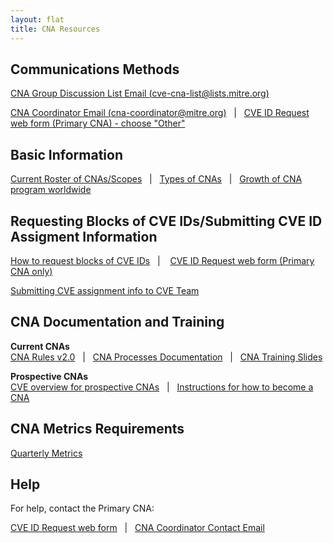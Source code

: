 ```yaml
---
layout: flat
title: CNA Resources
---
```


## Communications Methods       
[CNA Group Discussion List Email (cve-cna-list@lists.mitre.org)](mailto:cve-cna-list@lists.mitre.org)     
             
[CNA Coordinator Email (cna-coordinator@mitre.org)](mailto:cna-coordinator@mitre.org)&nbsp;&nbsp;&nbsp;|&nbsp;&nbsp;&nbsp;[CVE ID Request web form (Primary CNA) - choose "Other"](https://cveform.mitre.org/)      

## Basic Information                       
[Current Roster of CNAs/Scopes](https://cve.mitre.org/cve/request_id.html#cna_participants)&nbsp;&nbsp;&nbsp;|&nbsp;&nbsp;&nbsp;[Types of CNAs](https://cve.mitre.org/cve/cna.html#cna_types)&nbsp;&nbsp;&nbsp;|&nbsp;&nbsp;&nbsp;[Growth of CNA program worldwide](https://cve.mitre.org/cve/cna.html#cnas_growth)

## Requesting Blocks of CVE IDs/Submitting CVE ID Assigment Information
[How to request blocks of CVE IDs](https://cve.mitre.org/about/faqs.html#web_form_need_more_than_10_cveids)&nbsp;&nbsp;&nbsp;|&nbsp;&nbsp;&nbsp;
[CVE ID Request web form (Primary CNA only)](https://cveform.mitre.org/)       
               
[Submitting CVE assignment info to CVE Team](https://cve.mitre.org/cve/cna.html#submitting_cve_assignment_info)

## CNA Documentation and Training
**Current CNAs**        
[CNA Rules v2.0](https://cve.mitre.org/cve/cna/rules.html)&nbsp;&nbsp;&nbsp;|&nbsp;&nbsp;&nbsp;[CNA Processes Documentation](/docs/processes_documentation/)&nbsp;&nbsp;&nbsp;|&nbsp;&nbsp;&nbsp;[CNA Training Slides](/docs/training_slides/)

**Prospective CNAs**        
[CVE overview for prospective CNAs](https://cve.mitre.org/cve/cna/CVE_Overview_for_Prospective_CNAs_v1.0.pdf)&nbsp;&nbsp;&nbsp;|&nbsp;&nbsp;&nbsp;[Instructions for how to become a CNA](https://cve.mitre.org/cve/cna.html#become_a_cna)

## CNA Metrics Requirements
[Quarterly Metrics](https://cve.mitre.org/cve/cna/rules.html#Appendix_G)

## Help
For help, contact the Primary CNA:
               
[CVE ID Request web form](https://cveform.mitre.org/)&nbsp;&nbsp;&nbsp;|&nbsp;&nbsp;&nbsp;[CNA Coordinator Contact Email](mailto:cna-coordinator@mitre.org)

